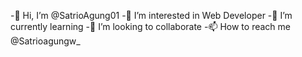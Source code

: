 -👋 Hi, I’m @SatrioAgung01
-👀 I’m interested in Web Developer
-🌱 I’m currently learning
-💞️ I’m looking to collaborate
-📫 How to reach me @Satrioagungw_

